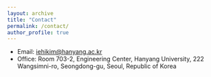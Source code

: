 ```yaml
---
layout: archive
title: "Contact"
permalink: /contact/
author_profile: true
---
```

- Email: iehikim@hanyang.ac.kr
- Office: Room 703-2, Engineering Center, Hanyang University, 222 Wangsimni-ro, Seongdong-gu, Seoul, Republic of Korea<br />
